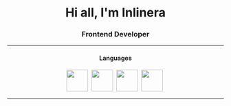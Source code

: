<div id="header "align="center">
<h1>Hi all, I'm Inlinera</h1>
<h3>Frontend Developer</h3>
</div>
<div id="socials" align="cetner">
  
</div>
<div id="languages" align="center">
<hr><h4>Languages</h4>
<img src="https://cdn.jsdelivr.net/gh/devicons/devicon@latest/icons/html5/html5-original-wordmark.svg" height="50"/>&nbsp;
<img src="https://cdn.jsdelivr.net/gh/devicons/devicon@latest/icons/css3/css3-original-wordmark.svg" height="50"/>&nbsp;
<img src="https://cdn.jsdelivr.net/gh/devicons/devicon@latest/icons/sass/sass-original.svg" height="50"/>&nbsp;
<img src="https://cdn.jsdelivr.net/gh/devicons/devicon@latest/icons/javascript/javascript-original.svg" height="50"/>&nbsp;<hr>
</div>
<!---
inlinera/inlinera is a ✨ special ✨ repository because its `README.md` (this file) appears on your GitHub profile.
You can click the Preview link to take a look at your changes.
--->
